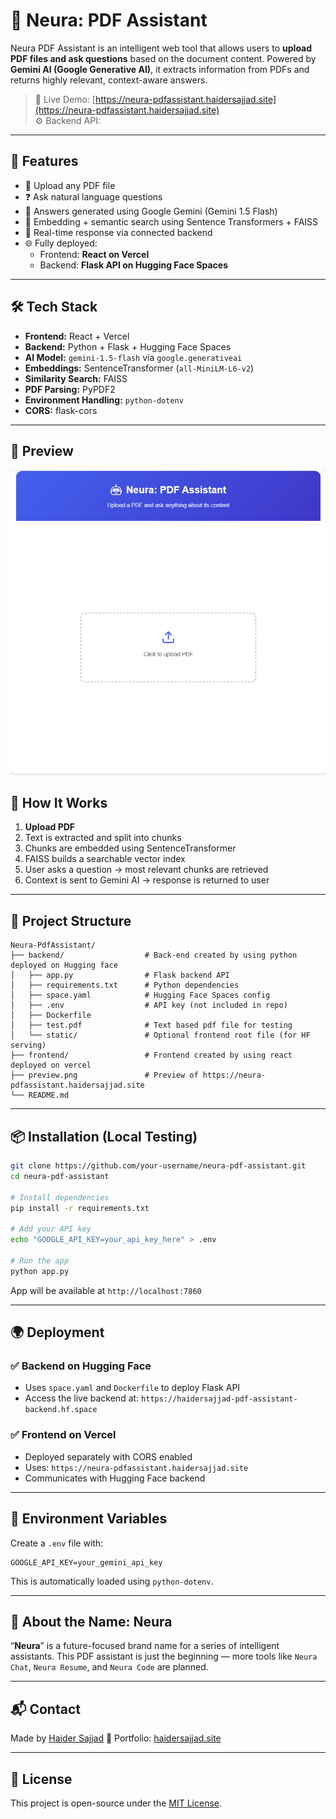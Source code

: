 # 🧠 Neura: PDF Assistant

Neura PDF Assistant is an intelligent web tool that allows users to **upload PDF files and ask questions** based on the document content. Powered by **Gemini AI (Google Generative AI)**, it extracts information from PDFs and returns highly relevant, context-aware answers.

> 🔗 Live Demo: [https://neura-pdfassistant.haidersajjad.site](https://neura-pdfassistant.haidersajjad.site)  
> ⚙️ Backend API: 
---

## 🚀 Features

- 📄 Upload any PDF file
- ❓ Ask natural language questions
- 🤖 Answers generated using Google Gemini (Gemini 1.5 Flash)
- 🧠 Embedding + semantic search using Sentence Transformers + FAISS
- 🔁 Real-time response via connected backend
- 🌐 Fully deployed:
  - Frontend: **React on Vercel**
  - Backend: **Flask API on Hugging Face Spaces**

---

## 🛠 Tech Stack

- **Frontend:** React + Vercel
- **Backend:** Python + Flask + Hugging Face Spaces
- **AI Model:** `gemini-1.5-flash` via `google.generativeai`
- **Embeddings:** SentenceTransformer (`all-MiniLM-L6-v2`)
- **Similarity Search:** FAISS
- **PDF Parsing:** PyPDF2
- **Environment Handling:** `python-dotenv`
- **CORS:** flask-cors

---

## 📸 Preview

![Neura PDF Assistant Screenshot](preview.png)

## 🧪 How It Works

1. **Upload PDF**
2. Text is extracted and split into chunks
3. Chunks are embedded using SentenceTransformer
4. FAISS builds a searchable vector index
5. User asks a question → most relevant chunks are retrieved
6. Context is sent to Gemini AI → response is returned to user

---

## 📂 Project Structure

```
Neura-PdfAssistant/
├── backend/                  # Back-end created by using python deployed on Hugging face
│   ├── app.py                # Flask backend API
│   ├── requirements.txt      # Python dependencies
│   ├── space.yaml            # Hugging Face Spaces config
│   ├── .env                  # API key (not included in repo)
│   ├── Dockerfile
│   ├── test.pdf              # Text based pdf file for testing
│   └── static/               # Optional frontend root file (for HF serving)
├── frontend/                 # Frontend created by using react deployed on vercel
├── preview.png               # Preview of https://neura-pdfassistant.haidersajjad.site
└── README.md

````

---

## 📦 Installation (Local Testing)

```bash
git clone https://github.com/your-username/neura-pdf-assistant.git
cd neura-pdf-assistant

# Install dependencies
pip install -r requirements.txt

# Add your API key
echo "GOOGLE_API_KEY=your_api_key_here" > .env

# Run the app
python app.py
````

App will be available at `http://localhost:7860`

---

## 🌍 Deployment

### ✅ Backend on Hugging Face

* Uses `space.yaml` and `Dockerfile` to deploy Flask API
* Access the live backend at:
  `https://haidersajjad-pdf-assistant-backend.hf.space`

### ✅ Frontend on Vercel

* Deployed separately with CORS enabled
* Uses: `https://neura-pdfassistant.haidersajjad.site`
* Communicates with Hugging Face backend

---

## 🔐 Environment Variables

Create a `.env` file with:

```
GOOGLE_API_KEY=your_gemini_api_key
```

This is automatically loaded using `python-dotenv`.

---

## 🧠 About the Name: Neura

“**Neura**” is a future-focused brand name for a series of intelligent assistants. This PDF assistant is just the beginning — more tools like `Neura Chat`, `Neura Resume`, and `Neura Code` are planned.

---

## 📬 Contact

Made by [Haider Sajjad](https://haidersajjad.site)
🔗 Portfolio: [haidersajjad.site](https://haidersajjad.site)

---

## 📜 License

This project is open-source under the [MIT License](LICENSE).
